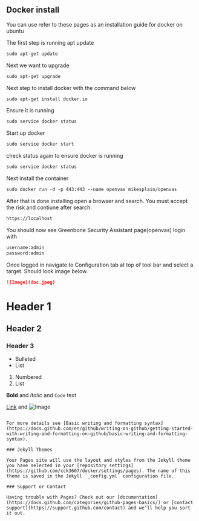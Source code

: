 ## Docker install

You can use refer to these pages as an installation guide for docker on ubuntu

The first step is running apt update
```markdown
sudo apt-get update
```
Next we want to upgrade 
```markdown
sudo apt-get upgrade
```
Next step to install docker with the command below
```markdown
sudo apt-get install docker.io
```
Ensure it is running 
```markdown
sudo service docker status
```
Start up docker
```markdown
sudo service docker start
```
check status again to ensure docker is running 
```markdown
sudo service docker status
```
Next install the container 
```markdown
sudo docker run -d -p 443:443 --name openvas mikesplain/openvas
```
After that is done installing open a browser and search. You must accept the risk and contiune after search.
```markdown
https://localhost
```
You should now see Greenbone Security Assistant page(openvas) login with
```markdown
username:admin
password:admin
```
Once logged in navigate to Configuration tab at top of tool bar and select a target. Should look image below.
```markdown
![Image](doc.jpeg)
```
# Header 1
## Header 2
### Header 3

- Bulleted
- List

1. Numbered
2. List

**Bold** and _Italic_ and `Code` text

[Link](url) and ![Image](src)
```

For more details see [Basic writing and formatting syntax](https://docs.github.com/en/github/writing-on-github/getting-started-with-writing-and-formatting-on-github/basic-writing-and-formatting-syntax).

### Jekyll Themes

Your Pages site will use the layout and styles from the Jekyll theme you have selected in your [repository settings](https://github.com/cck3607/docker/settings/pages). The name of this theme is saved in the Jekyll `_config.yml` configuration file.

### Support or Contact

Having trouble with Pages? Check out our [documentation](https://docs.github.com/categories/github-pages-basics/) or [contact support](https://support.github.com/contact) and we’ll help you sort it out.
